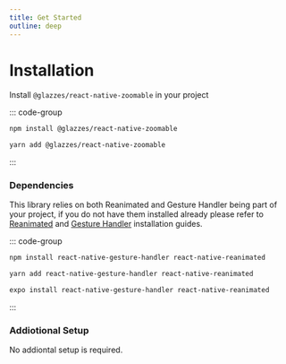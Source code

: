 ```yaml
---
title: Get Started
outline: deep
---
```


# Installation
Install `@glazzes/react-native-zoomable` in your project

::: code-group

```sh [npm]
npm install @glazzes/react-native-zoomable
```

```sh [yarn]
yarn add @glazzes/react-native-zoomable
```

:::

### Dependencies
This library relies on both Reanimated and Gesture Handler being part of your project, if you do not have them installed already please refer to [Reanimated](https://docs.swmansion.com/react-native-reanimated/docs/fundamentals/getting-started/) and [Gesture Handler](https://docs.swmansion.com/react-native-gesture-handler/docs/fundamentals/installation) installation guides.

::: code-group

```sh [npm]
npm install react-native-gesture-handler react-native-reanimated
```

```sh [yarn]
yarn add react-native-gesture-handler react-native-reanimated
```

```sh [expo]
expo install react-native-gesture-handler react-native-reanimated
```

:::

### Addiotional Setup
No addiontal setup is required.